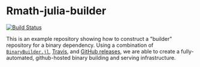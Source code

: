 # Rmath-julia-builder

[![Build Status](https://travis-ci.org/staticfloat/Rmath-julia-builder.svg?branch=master)](https://travis-ci.org/staticfloat/Rmath-julia-builder)

This is an example repository showing how to construct a "builder" repository for a binary dependency.  Using a combination of [`BinaryBuilder.jl`](https://github.com/JuliaPackaging/BinaryBuilder.jl), [Travis](https://travis-ci.org), and [GitHub releases](https://docs.travis-ci.com/user/deployment/releases/), we are able to create a fully-automated, github-hosted binary building and serving infrastructure.
